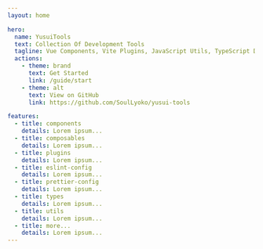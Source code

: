 ```yaml
---
layout: home

hero:
  name: YusuiTools
  text: Collection Of Development Tools
  tagline: Vue Components, Vite Plugins, JavaScript Utils, TypeScript Definitions
  actions:
    - theme: brand
      text: Get Started
      link: /guide/start
    - theme: alt
      text: View on GitHub
      link: https://github.com/SoulLyoko/yusui-tools

features:
  - title: components
    details: Lorem ipsum...
  - title: composables
    details: Lorem ipsum...
  - title: plugins
    details: Lorem ipsum...
  - title: eslint-config
    details: Lorem ipsum...
  - title: prettier-config
    details: Lorem ipsum...
  - title: types
    details: Lorem ipsum...
  - title: utils
    details: Lorem ipsum...
  - title: more...
    details: Lorem ipsum...
---
```

